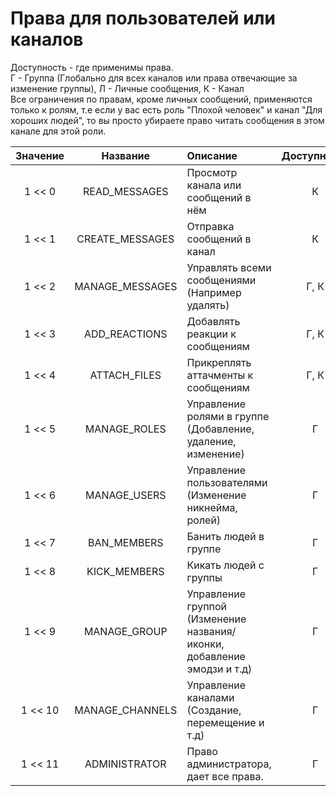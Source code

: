 # Права для пользователей или каналов
Доступность - где применимы права.<br>
Г - Группа (Глобально для всех каналов или права отвечающие за изменение группы), Л - Личные сообщения, К - Канал<br>
Все ограничения по правам, кроме личных сообщений, применяются только к ролям, т.е если у вас есть роль "Плохой человек" и канал "Для хороших людей", то вы просто убираете право читать сообщения в этом канале для этой роли.

| Значение |    Название     | Описание                                                                | Доступность |
|:--------:|:---------------:|:------------------------------------------------------------------------|:-----------:|
|  1 << 0  |  READ_MESSAGES  | Просмотр канала или сообщений в нём                                     |      К      |
|  1 << 1  | CREATE_MESSAGES | Отправка сообщений в канал                                              |      К      |
|  1 << 2  | MANAGE_MESSAGES | Управлять всеми сообщениями (Например удалять)                          |    Г, К     |
|  1 << 3  |  ADD_REACTIONS  | Добавлять реакции к сообщениям                                          |    Г, К     |
|  1 << 4  |  ATTACH_FILES   | Прикреплять аттачменты к сообщениям                                     |    Г, К     |
|  1 << 5  |  MANAGE_ROLES   | Управление ролями в группе (Добавление, удаление, изменение)            |      Г      |
|  1 << 6  |  MANAGE_USERS   | Управление пользователями (Изменение никнейма, ролей)                   |      Г      |
|  1 << 7  |   BAN_MEMBERS   | Банить людей в группе                                                   |      Г      |
|  1 << 8  |  KICK_MEMBERS   | Кикать людей с группы                                                   |      Г      |
|  1 << 9  |  MANAGE_GROUP   | Управление группой (Изменение названия/иконки, добавление эмодзи и т.д) |      Г      |
| 1 << 10  | MANAGE_CHANNELS | Управление каналами (Создание, перемещение и т.д)                       |      Г      |
| 1 << 11  |  ADMINISTRATOR  | Право администратора, дает все права.                                   |      Г      |